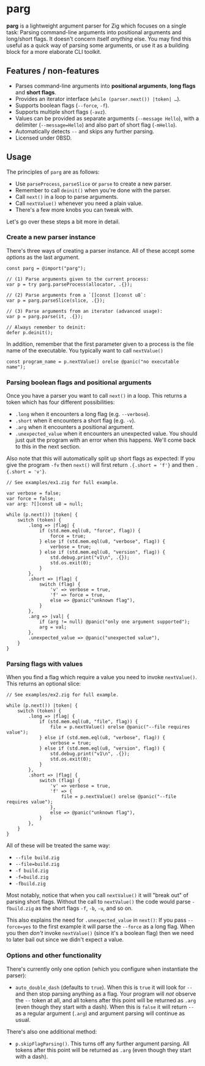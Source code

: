 # parg

**parg** is a lightweight argument parser for Zig which focuses on a single task:
Parsing command-line arguments into positional arguments and long/short flags.
It doesn't concern itself _anything_ else.
You may find this useful as a quick way of parsing some arguments, or use it as a building block for a more elaborate CLI toolkit.

## Features / non-features

* Parses command-line arguments into **positional arguments**, **long flags** and **short flags**.
* Provides an iterator interface (`while (parser.next()) |token| …`).
* Supports boolean flags (`--force`, `-f`).
* Supports multiple short flags (`-avz`).
* Values can be provided as separate arguments (`--message Hello`), with a delimiter (`--message=Hello`) and also part of short flag (`-mHello`).
* Automatically detects `--` and skips any further parsing.
* Licensed under 0BSD.

## Usage

The principles of `parg` are as follows:

* Use `parseProcess`, `parseSlice` or `parse` to create a new parser.
* Remember to call `deinit()` when you're done with the parser.
* Call `next()` in a loop to parse arguments.
* Call `nextValue()` whenever you need a plain value.
* There's a few more knobs you can tweak with.

Let's go over these steps a bit more in detail.

### Create a new parser instance

There's three ways of creating a parser instance.
All of these accept some _options_ as the last argument.

```zig
const parg = @import("parg");

// (1) Parse arguments given to the current process:
var p = try parg.parseProcess(allocator, .{});

// (2) Parse arguments from a `[]const []const u8`:
var p = parg.parseSlice(slice, .{});

// (3) Parse arguments from an iterator (advanced usage):
var p = parg.parse(it, .{});

// Always remember to deinit:
defer p.deinit();
```

In addition, remember that the first parameter given to a process is the file name of the executable.
You typically want to call `nextValue()`

```zig
const program_name = p.nextValue() orelse @panic("no executable name");
```

### Parsing boolean flags and positional arguments

Once you have a parser you want to call `next()` in a loop.
This returns a token which has four different possibilities:

* `.long` when it encounters a long flag (e.g. `--verbose`).
* `.short` when it encounters a short flag (e.g. `-v`).
* `.arg` when it encounters a positional argument.
* `.unexpected_value` when it encounters an unexpected value.
  You should just quit the program with an error when this happens.
  We'll come back to this in the next section.

Also note that this will automatically split up short flags as expected:
If you give the program `-fv` then `next()` will first return `.{.short = 'f'}` and then `.{.short = 'v'}`.

```zig
// See examples/ex1.zig for full example.

var verbose = false;
var force = false;
var arg: ?[]const u8 = null;

while (p.next()) |token| {
    switch (token) {
        .long => |flag| {
            if (std.mem.eql(u8, "force", flag)) {
                force = true;
            } else if (std.mem.eql(u8, "verbose", flag)) {
                verbose = true;
            } else if (std.mem.eql(u8, "version", flag)) {
                std.debug.print("v1\n", .{});
                std.os.exit(0);
            }
        },
        .short => |flag| {
            switch (flag) {
                'v' => verbose = true,
                'f' => force = true,
                else => @panic("unknown flag"),
            }
        },
        .arg => |val| {
            if (arg != null) @panic("only one argument supported");
            arg = val;
        },
        .unexpected_value => @panic("unexpected value"),
    }
}
```

### Parsing flags with values

When you find a flag which require a value you need to invoke `nextValue()`.
This returns an optional slice:

```zig
// See examples/ex2.zig for full example.

while (p.next()) |token| {
    switch (token) {
        .long => |flag| {
            if (std.mem.eql(u8, "file", flag)) {
                file = p.nextValue() orelse @panic("--file requires value");
            } else if (std.mem.eql(u8, "verbose", flag)) {
                verbose = true;
            } else if (std.mem.eql(u8, "version", flag)) {
                std.debug.print("v1\n", .{});
                std.os.exit(0);
            }
        },
        .short => |flag| {
            switch (flag) {
                'v' => verbose = true,
                'f' => {
                    file = p.nextValue() orelse @panic("--file requires value");
                },
                else => @panic("unknown flag"),
            }
        },
    }
}
```

All of these will be treated the same way:

* `--file build.zig`
* `--file=build.zig`
* `-f build.zig`
* `-f=build.zig`
* `-fbuild.zig`

Most notably, notice that when you call `nextValue()` it will "break out" of parsing short flags.
Without the call to `nextValue()` the code would parse `-fbuild.zig` as the short flags `-f`, `-b`, `-u`, and so on.

This also explains the need for `.unexpected_value` in `next()`:
If you pass `--force=yes` to the first example it will parse the `--force` as a long flag.
When you then _don't_ invoke `nextValue()` (since it's a boolean flag) then we need to later bail out since we didn't expect a value.

### Options and other functionality

There's currently only one option (which you configure when instantiate the parser):

* `auto_double_dash` (defaults to `true`).
  When this is `true` it will look for `--` and then stop parsing anything as a flag.
  Your program will _not_ observe the `--` token at all, and all tokens after this point will be returned as `.arg` (even though they start with a dash).
  When this is `false` it will return `--` as a regular argument (`.arg`) and argument parsing will continue as usual.

There's also one additional method:

* `p.skipFlagParsing()`.
  This turns off any further argument parsing.
  All tokens after this point will be returned as `.arg` (even though they start with a dash).
